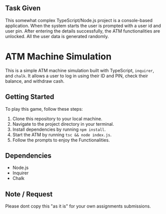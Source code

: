 ## Task Given
This somewhat complex TypeScript/Node.js project is a console-based application. When the system starts the user is prompted with a user id and user pin. After entering the details successfully, the ATM functionalities are unlocked. All the user data is generated randomly.

# ATM Machine Simulation

This is a simple ATM machine simulation built with TypeScript, `inquirer`, and `chalk`. It allows a user to log in using their ID and PIN, check their balance, and withdraw cash.

## Getting Started

To play this game, follow these steps:

1. Clone this repository to your local machine.
2. Navigate to the project directory in your terminal.
3. Install dependencies by running `npm install`.
4. Start the ATM by running `tsc && node index.js`.
5. Follow the prompts to enjoy the Functionalities.


## Dependencies

- Node.js
- Inquirer
- Chalk

 ## Note / Request
 
 Please dont copy this "as it is" for your own assignments submissions.
